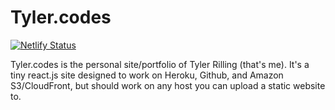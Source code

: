 
# Tyler.codes

[![Netlify Status](https://api.netlify.com/api/v1/badges/c1b7fff0-3ec5-4909-aa20-b0e0d178053a/deploy-status)](https://app.netlify.com/sites/tyler-codes/deploys)

Tyler.codes is the personal site/portfolio of Tyler Rilling (that's me). It's a tiny react.js site designed to work on Heroku, Github, and Amazon S3/CloudFront, but should work on any host you can upload a static website to.
